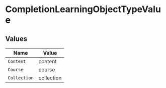 # CompletionLearningObjectTypeValue


## Values

| Name         | Value        |
| ------------ | ------------ |
| `Content`    | content      |
| `Course`     | course       |
| `Collection` | collection   |
